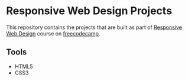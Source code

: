 # Responsive Web Design Projects
This repository contains the projects that are built as part of [Responsive Web Design](https://www.freecodecamp.org/learn/responsive-web-design/) course on [freecodecamp](https://www.freecodecamp.org/).
## Tools
- HTML5
- CSS3

